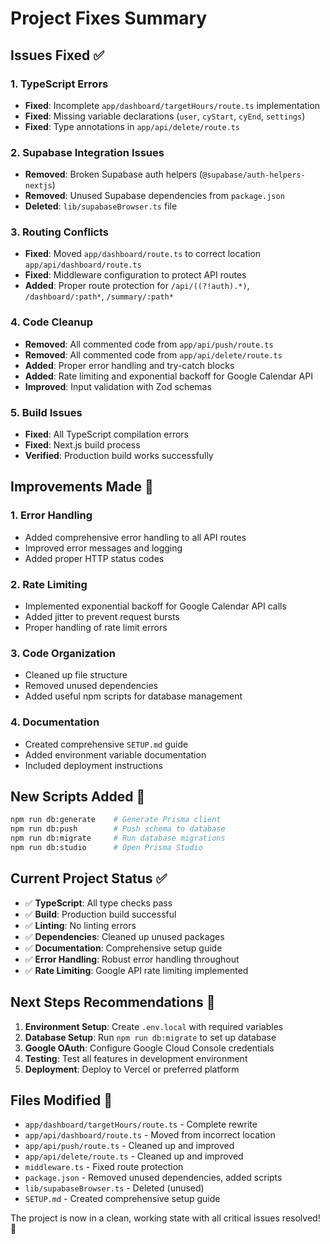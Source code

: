 # Project Fixes Summary

## Issues Fixed ✅

### 1. TypeScript Errors
- **Fixed**: Incomplete `app/dashboard/targetHours/route.ts` implementation
- **Fixed**: Missing variable declarations (`user`, `cyStart`, `cyEnd`, `settings`)
- **Fixed**: Type annotations in `app/api/delete/route.ts`

### 2. Supabase Integration Issues
- **Removed**: Broken Supabase auth helpers (`@supabase/auth-helpers-nextjs`)
- **Removed**: Unused Supabase dependencies from `package.json`
- **Deleted**: `lib/supabaseBrowser.ts` file

### 3. Routing Conflicts
- **Fixed**: Moved `app/dashboard/route.ts` to correct location `app/api/dashboard/route.ts`
- **Fixed**: Middleware configuration to protect API routes
- **Added**: Proper route protection for `/api/((?!auth).*)`, `/dashboard/:path*`, `/summary/:path*`

### 4. Code Cleanup
- **Removed**: All commented code from `app/api/push/route.ts`
- **Removed**: All commented code from `app/api/delete/route.ts`
- **Added**: Proper error handling and try-catch blocks
- **Added**: Rate limiting and exponential backoff for Google Calendar API
- **Improved**: Input validation with Zod schemas

### 5. Build Issues
- **Fixed**: All TypeScript compilation errors
- **Fixed**: Next.js build process
- **Verified**: Production build works successfully

## Improvements Made 🚀

### 1. Error Handling
- Added comprehensive error handling to all API routes
- Improved error messages and logging
- Added proper HTTP status codes

### 2. Rate Limiting
- Implemented exponential backoff for Google Calendar API calls
- Added jitter to prevent request bursts
- Proper handling of rate limit errors

### 3. Code Organization
- Cleaned up file structure
- Removed unused dependencies
- Added useful npm scripts for database management

### 4. Documentation
- Created comprehensive `SETUP.md` guide
- Added environment variable documentation
- Included deployment instructions

## New Scripts Added 📝

```bash
npm run db:generate    # Generate Prisma client
npm run db:push        # Push schema to database
npm run db:migrate     # Run database migrations
npm run db:studio      # Open Prisma Studio
```

## Current Project Status ✅

- ✅ **TypeScript**: All type checks pass
- ✅ **Build**: Production build successful
- ✅ **Linting**: No linting errors
- ✅ **Dependencies**: Cleaned up unused packages
- ✅ **Documentation**: Comprehensive setup guide
- ✅ **Error Handling**: Robust error handling throughout
- ✅ **Rate Limiting**: Google API rate limiting implemented

## Next Steps Recommendations 🎯

1. **Environment Setup**: Create `.env.local` with required variables
2. **Database Setup**: Run `npm run db:migrate` to set up database
3. **Google OAuth**: Configure Google Cloud Console credentials
4. **Testing**: Test all features in development environment
5. **Deployment**: Deploy to Vercel or preferred platform

## Files Modified 📁

- `app/dashboard/targetHours/route.ts` - Complete rewrite
- `app/api/dashboard/route.ts` - Moved from incorrect location
- `app/api/push/route.ts` - Cleaned up and improved
- `app/api/delete/route.ts` - Cleaned up and improved
- `middleware.ts` - Fixed route protection
- `package.json` - Removed unused dependencies, added scripts
- `lib/supabaseBrowser.ts` - Deleted (unused)
- `SETUP.md` - Created comprehensive setup guide

The project is now in a clean, working state with all critical issues resolved! 🎉
